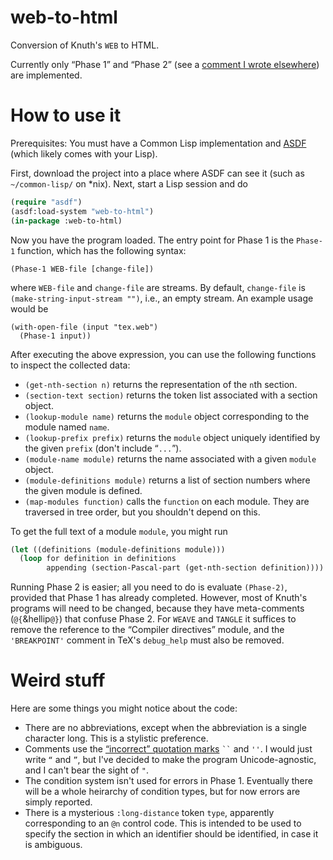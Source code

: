 # web-to-html
Conversion of Knuth's `WEB` to HTML.

Currently only &ldquo;Phase 1&rdquo; and &ldquo;Phase 2&rdquo; (see a [comment I wrote elsewhere](https://github.com/shreevatsa/webWEB/discussions/1#discussioncomment-856044)) are implemented.

# How to use it

Prerequisites: You must have a Common Lisp implementation and [ASDF](https://common-lisp.net/project/asdf/) (which likely comes with your Lisp).

First, download the project into a place where ASDF can see it (such as `~/common-lisp/` on \*nix). Next, start a Lisp session and do

```lisp
(require "asdf")
(asdf:load-system "web-to-html")
(in-package :web-to-html)
```

Now you have the program loaded. The entry point for Phase 1 is the `Phase-1` function, which has the following syntax:

```
(Phase-1 WEB-file [change-file])
```

where `WEB-file` and `change-file` are streams. By default, `change-file` is `(make-string-input-stream "")`, i.e., an empty stream. An example usage would be

```
(with-open-file (input "tex.web")
  (Phase-1 input))
```

After executing the above expression, you can use the following functions to inspect the collected data:

- `(get-nth-section n)` returns the representation of the `n`th section.
- `(section-text section)` returns the token list associated with a section object.
- `(lookup-module name)` returns the `module` object corresponding to the module named `name`.
- `(lookup-prefix prefix)` returns the `module` object uniquely identified by the given `prefix` (don't include “`...`”).
- `(module-name module)` returns the name associated with a given `module` object.
- `(module-definitions module)` returns a list of section numbers where the given module is defined.
- `(map-modules function)` calls the `function` on each module. They are traversed in tree order, but you shouldn't depend on this.

To get the full text of a module `module`, you might run

```lisp
(let ((definitions (module-definitions module)))
  (loop for definition in definitions
        appending (section-Pascal-part (get-nth-section definition))))
```

Running Phase 2 is easier; all you need to do is evaluate `(Phase-2)`, provided that Phase 1 has already completed. However, most of Knuth's programs will need to be changed, because they have meta-comments (`@{`&hellip`@}`) that confuse Phase 2. For `WEAVE` and `TANGLE` it suffices to remove the reference to the “Compiler directives” module, and the `'BREAKPOINT'` comment in TeX's `debug_help` must also be removed.

# Weird stuff

Here are some things you might notice about the code:

- There are no abbreviations, except when the abbreviation is a single character long. This is a stylistic preference.
- Comments use the [&ldquo;incorrect&rdquo; quotation marks](https://www.cl.cam.ac.uk/~mgk25/ucs/quotes.html) <code>&#x0060;&#x0060;</code> and `''`. I would just write `“` and `”`, but I've decided to make the program Unicode-agnostic, and I can't bear the sight of `"`.
- The condition system isn't used for errors in Phase 1. Eventually there will be a whole heirarchy of condition types, but for now errors are simply reported.
- There is a mysterious `:long-distance` token `type`, apparently corresponding to an `@n` control code. This is intended to be used to specify the section in which an identifier should be identified, in case it is ambiguous.
